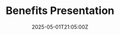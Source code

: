 ---
title: Benefits Presentation
linkTitle: Benefits Presentation
date: '2025-05-01T21:05:00Z'
weight: 1
description: No content
draft: false
ref: benefits-presentation
---